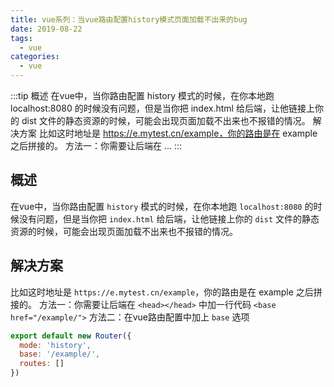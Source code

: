 ```yaml
---
title: vue系列：当vue路由配置history模式页面加载不出来的bug
date: 2019-08-22
tags:
  - vue
categories:
  - vue
---
```


:::tip
概述
在vue中，当你路由配置 history 模式的时候，在你本地跑 localhost:8080 的时候没有问题，但是当你把 index.html 给后端，让他链接上你的 dist 文件的静态资源的时候，可能会出现页面加载不出来也不报错的情况。
解决方案
比如这时地址是 https://e.mytest.cn/example，你的路由是在 example 之后拼接的。
方法一：你需要让后端在 ...
:::

<!-- more -->

## 概述
在vue中，当你路由配置 `history` 模式的时候，在你本地跑 `localhost:8080` 的时候没有问题，但是当你把 `index.html` 给后端，让他链接上你的 `dist` 文件的静态资源的时候，可能会出现页面加载不出来也不报错的情况。
## 解决方案
比如这时地址是 `https://e.mytest.cn/example`，你的路由是在 example 之后拼接的。
方法一：你需要让后端在 `<head></head>` 中加一行代码
`<base href="/example/">`
方法二：在vue路由配置中加上 `base` 选项
```javascript
export default new Router({
  mode: 'history',
  base: '/example/',
  routes: []
})
```
